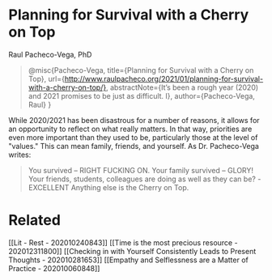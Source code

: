 
# Planning for Survival with a Cherry on Top
Raul Pacheco-Vega, PhD

> @misc{Pacheco-Vega, title={Planning for Survival with a Cherry on Top}, url={http://www.raulpacheco.org/2021/01/planning-for-survival-with-a-cherry-on-top/}, abstractNote={It’s been a rough year (2020) and 2021 promises to be just as difficult. I}, author={Pacheco-Vega, Raul} }

While 2020/2021 has been disastrous for a number of reasons, it allows for an opportunity to reflect on what really matters. In that way, priorities are even more important than they used to be, particularly those at the level of "values." This can mean family, friends, and yourself. As Dr. Pacheco-Vega writes: 

> You survived – RIGHT FUCKING ON.
> Your family survived – GLORY!
> Your friends, students, colleagues are doing as well as they can be? -EXCELLENT
> Anything else is the Cherry on Top.


# Related
[[Lit - Rest - 202010240843]]
[[Time is the most precious resource - 202012311800]]
[[Checking in with Yourself Consistently Leads to Present Thoughts - 202010281653]]
[[Empathy and Selflessness are a Matter of Practice - 202010060848]]